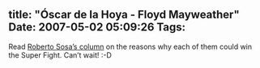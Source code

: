 title: "Óscar de la Hoya - Floyd Mayweather"
Date: 2007-05-02 05:09:26
Tags: 
---
Read <a href="http://espndeportes.espn.go.com/news/story?id=554305&amp;s=box&amp;type=column" target="_blank">Roberto Sosa’s column</a> on the reasons why each of them could win the Super Fight. Can’t wait! :-D

